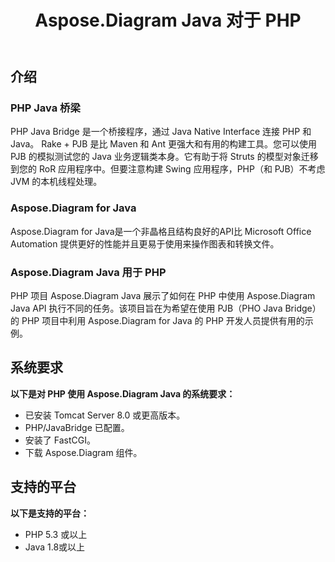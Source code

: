﻿---
title: Aspose.Diagram Java 对于 PHP
type: docs
weight: 30
url: /zh/java/aspose-diagram-java-for-php/
---
## **介绍**
### **PHP Java 桥梁**
PHP Java Bridge 是一个桥接程序，通过 Java Native Interface 连接 PHP 和 Java。 Rake + PJB 是比 Maven 和 Ant 更强大和有用的构建工具。您可以使用 PJB 的模拟测试您的 Java 业务逻辑类本身。它有助于将 Struts 的模型对象迁移到您的 RoR 应用程序中。但要注意构建 Swing 应用程序，PHP（和 PJB）不考虑 JVM 的本机线程处理。
### **Aspose.Diagram for Java**
Aspose.Diagram for Java是一个非晶格且结构良好的API比 Microsoft Office Automation 提供更好的性能并且更易于使用来操作图表和转换文件。
### **Aspose.Diagram Java 用于 PHP**
PHP 项目 Aspose.Diagram Java 展示了如何在 PHP 中使用 Aspose.Diagram Java API 执行不同的任务。该项目旨在为希望在使用 PJB（PHO Java Bridge）的 PHP 项目中利用 Aspose.Diagram for Java 的 PHP 开发人员提供有用的示例。
## **系统要求**
**以下是对 PHP 使用 Aspose.Diagram Java 的系统要求：**

- 已安装 Tomcat Server 8.0 或更高版本。
- PHP/JavaBridge 已配置。
- 安装了 FastCGI。
- 下载 Aspose.Diagram 组件。
## **支持的平台**
**以下是支持的平台：**

- PHP 5.3 或以上
- Java 1.8或以上

